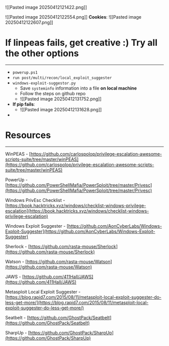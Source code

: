 ![[Pasted image 20250412121422.png]]

![[Pasted image 20250412122554.png]]
**Cookies**:
![[Pasted image 20250412122607.png]]

# If linpeas fails, get creative :) Try all the other options
---
- `powerup.ps1`
- `run post/multi/recon/local_exploit_suggester`
- `windows-exploit-suggestor.py` 
	- Save `systeminfo` information into a file **on local machine**
	- Follow the steps on github repo
	- ![[Pasted image 20250412131752.png]]
- **If pip fails**:
	- ![[Pasted image 20250412131628.png]]
- 
# Resources
---
WinPEAS - [https://github.com/carlospolop/privilege-escalation-awesome-scripts-suite/tree/master/winPEAS](https://github.com/carlospolop/privilege-escalation-awesome-scripts-suite/tree/master/winPEAS)

PowerUp - [https://github.com/PowerShellMafia/PowerSploit/tree/master/Privesc](https://github.com/PowerShellMafia/PowerSploit/tree/master/Privesc)

Windows PrivEsc Checklist - [https://book.hacktricks.xyz/windows/checklist-windows-privilege-escalation](https://book.hacktricks.xyz/windows/checklist-windows-privilege-escalation)

Windows Exploit Suggester - [https://github.com/AonCyberLabs/Windows-Exploit-Suggester](https://github.com/AonCyberLabs/Windows-Exploit-Suggester)

Sherlock - [https://github.com/rasta-mouse/Sherlock](https://github.com/rasta-mouse/Sherlock)

Watson - [https://github.com/rasta-mouse/Watson](https://github.com/rasta-mouse/Watson)

JAWS - [https://github.com/411Hall/JAWS](https://github.com/411Hall/JAWS)

Metasploit Local Exploit Suggester - [https://blog.rapid7.com/2015/08/11/metasploit-local-exploit-suggester-do-less-get-more/](https://blog.rapid7.com/2015/08/11/metasploit-local-exploit-suggester-do-less-get-more/)

Seatbelt - [https://github.com/GhostPack/Seatbelt](https://github.com/GhostPack/Seatbelt)

SharpUp - [https://github.com/GhostPack/SharpUp](https://github.com/GhostPack/SharpUp)